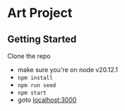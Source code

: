 # Art Project

## Getting Started

Clone the repo

- make sure you're on node v20.12.1
- `npm install`
- `npm run seed`
- `npm start`
- goto [localhost:3000](http://localhost:3000)
